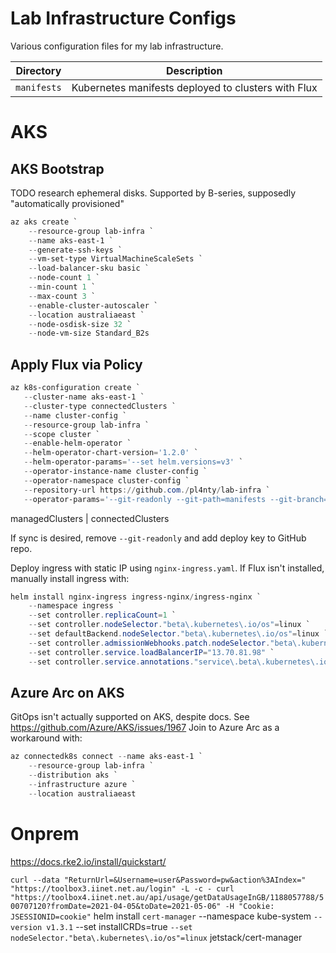 # Lab Infrastructure Configs
Various configuration files for my lab infrastructure.

Directory | Description
--- | ---
`manifests` | Kubernetes manifests deployed to clusters with Flux

# AKS
## AKS Bootstrap
TODO research ephemeral disks. Supported by B-series, supposedly "automatically provisioned"
```powershell
az aks create `
    --resource-group lab-infra `
    --name aks-east-1 `
    --generate-ssh-keys `
    --vm-set-type VirtualMachineScaleSets `
    --load-balancer-sku basic `
    --node-count 1 `
    --min-count 1 `
    --max-count 3 `
    --enable-cluster-autoscaler `
    --location australiaeast `
    --node-osdisk-size 32 `
    --node-vm-size Standard_B2s
```

## Apply Flux via Policy
```powershell
az k8s-configuration create `
   --cluster-name aks-east-1 `
   --cluster-type connectedClusters `
   --name cluster-config `
   --resource-group lab-infra `
   --scope cluster `
   --enable-helm-operator `
   --helm-operator-chart-version='1.2.0' `
   --helm-operator-params='--set helm.versions=v3' `
   --operator-instance-name cluster-config `
   --operator-namespace cluster-config `
   --repository-url https://github.com./pl4nty/lab-infra `
   --operator-params='--git-readonly --git-path=manifests --git-branch=main'
```
managedClusters | connectedClusters

If sync is desired, remove `--git-readonly` and add deploy key to GitHub repo.

Deploy ingress with static IP using `nginx-ingress.yaml`. If Flux isn't installed, manually install ingress with:
```powershell
helm install nginx-ingress ingress-nginx/ingress-nginx `
    --namespace ingress `
    --set controller.replicaCount=1 `
    --set controller.nodeSelector."beta\.kubernetes\.io/os"=linux `
    --set defaultBackend.nodeSelector."beta\.kubernetes\.io/os"=linux `
    --set controller.admissionWebhooks.patch.nodeSelector."beta\.kubernetes\.io/os"=linux `
    --set controller.service.loadBalancerIP="13.70.81.98" `
    --set controller.service.annotations."service\.beta\.kubernetes\.io/azure-dns-label-name"="aks-east-1-public"
```

## Azure Arc on AKS
GitOps isn't actually supported on AKS, despite docs. See https://github.com/Azure/AKS/issues/1967
Join to Azure Arc as a workaround with:
```powershell
az connectedk8s connect --name aks-east-1 `
    --resource-group lab-infra `
    --distribution aks `
    --infrastructure azure `
    --location australiaeast
```

# Onprem
https://docs.rke2.io/install/quickstart/

``
curl --data "ReturnUrl=&Username=user&Password=pw&action%3AIndex=" "https://toolbox3.iinet.net.au/login" -L -c -
curl "https://toolbox4.iinet.net.au/api/usage/getDataUsageInGB/1188057788/500707120?fromDate=2021-04-05&toDate=2021-05-06" -H "Cookie: JSESSIONID=cookie"
``
helm install `
  cert-manager `
  --namespace kube-system `
  --version v1.3.1 `
  --set installCRDs=true `
  --set nodeSelector."beta\.kubernetes\.io/os"=linux `
  jetstack/cert-manager